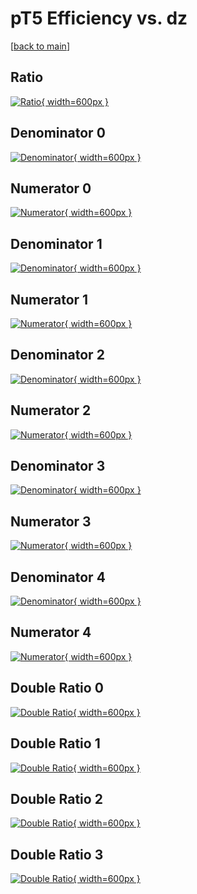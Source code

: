 # pT5 Efficiency vs. dz

[[back to main](./)]



## Ratio

[![Ratio](../mtv/var/pT5_xtr_211_1_eff_dz.png){ width=600px }](../mtv/var/pT5_xtr_211_1_eff_dz.pdf)

## Denominator 0

[![Denominator](../mtv/den/pT5_xtr_211_1_eff_dz_den0.png){ width=600px }](../mtv/den/pT5_xtr_211_1_eff_dz_den0.pdf)

## Numerator 0

[![Numerator](../mtv/num/pT5_xtr_211_1_eff_dz_num0.png){ width=600px }](../mtv/num/pT5_xtr_211_1_eff_dz_num0.pdf)

## Denominator 1

[![Denominator](../mtv/den/pT5_xtr_211_1_eff_dz_den1.png){ width=600px }](../mtv/den/pT5_xtr_211_1_eff_dz_den1.pdf)

## Numerator 1

[![Numerator](../mtv/num/pT5_xtr_211_1_eff_dz_num1.png){ width=600px }](../mtv/num/pT5_xtr_211_1_eff_dz_num1.pdf)

## Denominator 2

[![Denominator](../mtv/den/pT5_xtr_211_1_eff_dz_den2.png){ width=600px }](../mtv/den/pT5_xtr_211_1_eff_dz_den2.pdf)

## Numerator 2

[![Numerator](../mtv/num/pT5_xtr_211_1_eff_dz_num2.png){ width=600px }](../mtv/num/pT5_xtr_211_1_eff_dz_num2.pdf)

## Denominator 3

[![Denominator](../mtv/den/pT5_xtr_211_1_eff_dz_den3.png){ width=600px }](../mtv/den/pT5_xtr_211_1_eff_dz_den3.pdf)

## Numerator 3

[![Numerator](../mtv/num/pT5_xtr_211_1_eff_dz_num3.png){ width=600px }](../mtv/num/pT5_xtr_211_1_eff_dz_num3.pdf)

## Denominator 4

[![Denominator](../mtv/den/pT5_xtr_211_1_eff_dz_den4.png){ width=600px }](../mtv/den/pT5_xtr_211_1_eff_dz_den4.pdf)

## Numerator 4

[![Numerator](../mtv/num/pT5_xtr_211_1_eff_dz_num4.png){ width=600px }](../mtv/num/pT5_xtr_211_1_eff_dz_num4.pdf)

## Double Ratio 0

[![Double Ratio](../mtv/ratio/pT5_xtr_211_1_eff_dz_ratio0.png){ width=600px }](../mtv/ratio/pT5_xtr_211_1_eff_dz_ratio0.pdf)

## Double Ratio 1

[![Double Ratio](../mtv/ratio/pT5_xtr_211_1_eff_dz_ratio1.png){ width=600px }](../mtv/ratio/pT5_xtr_211_1_eff_dz_ratio1.pdf)

## Double Ratio 2

[![Double Ratio](../mtv/ratio/pT5_xtr_211_1_eff_dz_ratio2.png){ width=600px }](../mtv/ratio/pT5_xtr_211_1_eff_dz_ratio2.pdf)

## Double Ratio 3

[![Double Ratio](../mtv/ratio/pT5_xtr_211_1_eff_dz_ratio3.png){ width=600px }](../mtv/ratio/pT5_xtr_211_1_eff_dz_ratio3.pdf)

